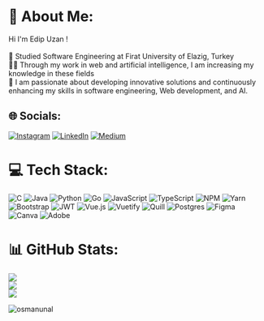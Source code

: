 # 💫 About Me:
Hi I'm Edip Uzan !<br><br>🏫 Studied Software Engineering at Firat University of Elazig, Turkey<br>🧑‍💼 Through my work in web and artificial intelligence, I am increasing my knowledge in these fields<br>🌟 I am passionate about developing innovative solutions and continuously enhancing my skills in software engineering, Web development, and AI.


## 🌐 Socials:
[![Instagram](https://img.shields.io/badge/Instagram-%23E4405F.svg?logo=Instagram&logoColor=white)](https://instagram.com/coderinzler) [![LinkedIn](https://img.shields.io/badge/LinkedIn-%230077B5.svg?logo=linkedin&logoColor=white)](https://linkedin.com/in/edipuzan) [![Medium](https://img.shields.io/badge/Medium-12100E?logo=medium&logoColor=white)](https://medium.com/@edpuzn) 

# 💻 Tech Stack:
![C](https://img.shields.io/badge/c-%2300599C.svg?style=for-the-badge&logo=c&logoColor=white) ![Java](https://img.shields.io/badge/java-%23ED8B00.svg?style=for-the-badge&logo=openjdk&logoColor=white) ![Python](https://img.shields.io/badge/python-3670A0?style=for-the-badge&logo=python&logoColor=ffdd54) ![Go](https://img.shields.io/badge/go-%2300ADD8.svg?style=for-the-badge&logo=go&logoColor=white) ![JavaScript](https://img.shields.io/badge/javascript-%23323330.svg?style=for-the-badge&logo=javascript&logoColor=%23F7DF1E) ![TypeScript](https://img.shields.io/badge/typescript-%23007ACC.svg?style=for-the-badge&logo=typescript&logoColor=white) ![NPM](https://img.shields.io/badge/NPM-%23CB3837.svg?style=for-the-badge&logo=npm&logoColor=white) ![Yarn](https://img.shields.io/badge/yarn-%232C8EBB.svg?style=for-the-badge&logo=yarn&logoColor=white) ![Bootstrap](https://img.shields.io/badge/bootstrap-%238511FA.svg?style=for-the-badge&logo=bootstrap&logoColor=white) ![JWT](https://img.shields.io/badge/JWT-black?style=for-the-badge&logo=JSON%20web%20tokens) ![Vue.js](https://img.shields.io/badge/vue.js-%2335495e.svg?style=for-the-badge&logo=vuedotjs&logoColor=%234FC08D) ![Vuetify](https://img.shields.io/badge/Vuetify-1867C0?style=for-the-badge&logo=vuetify&logoColor=AEDDFF) ![Quill](https://img.shields.io/badge/Quill-52B0E7?style=for-the-badge&logo=apache&logoColor=white) ![Postgres](https://img.shields.io/badge/postgres-%23316192.svg?style=for-the-badge&logo=postgresql&logoColor=white) ![Figma](https://img.shields.io/badge/figma-%23F24E1E.svg?style=for-the-badge&logo=figma&logoColor=white) ![Canva](https://img.shields.io/badge/Canva-%2300C4CC.svg?style=for-the-badge&logo=Canva&logoColor=white) ![Adobe](https://img.shields.io/badge/adobe-%23FF0000.svg?style=for-the-badge&logo=adobe&logoColor=white)
# 📊 GitHub Stats:
![](https://github-readme-stats.vercel.app/api?username=edpuzn&theme=radical&hide_border=true&include_all_commits=true&count_private=false)<br/>
![](https://github-readme-streak-stats.herokuapp.com/?user=edpuzn&theme=radical&hide_border=true)<br/>
![](https://github-readme-stats.vercel.app/api/top-langs/?username=edpuzn&theme=radical&hide_border=true&include_all_commits=true&count_private=false&layout=compact)

<p align="left"> <img src="https://komarev.com/ghpvc/?username=osmanunal&label=Profile%20views&color=0e75b6&style=flat" alt="osmanunal" /> </p>

<!-- Proudly created with GPRM ( https://gprm.itsvg.in ) -->
